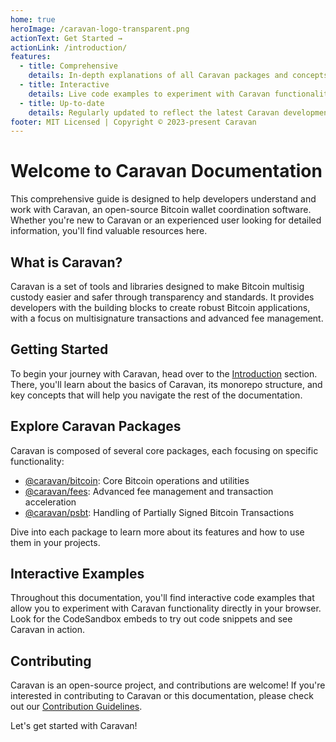 ```yaml
---
home: true
heroImage: /caravan-logo-transparent.png
actionText: Get Started →
actionLink: /introduction/
features:
  - title: Comprehensive
    details: In-depth explanations of all Caravan packages and concepts
  - title: Interactive
    details: Live code examples to experiment with Caravan functionality
  - title: Up-to-date
    details: Regularly updated to reflect the latest Caravan developments
footer: MIT Licensed | Copyright © 2023-present Caravan
---
```


# Welcome to Caravan Documentation

This comprehensive guide is designed to help developers understand and work with Caravan, an open-source Bitcoin wallet coordination software. Whether you're new to Caravan or an experienced user looking for detailed information, you'll find valuable resources here.

## What is Caravan?

Caravan is a set of tools and libraries designed to make Bitcoin multisig custody easier and safer through transparency and standards. It provides developers with the building blocks to create robust Bitcoin applications, with a focus on multisignature transactions and advanced fee management.

## Getting Started

To begin your journey with Caravan, head over to the [Introduction](/introduction/) section. There, you'll learn about the basics of Caravan, its monorepo structure, and key concepts that will help you navigate the rest of the documentation.

## Explore Caravan Packages

Caravan is composed of several core packages, each focusing on specific functionality:

- [@caravan/bitcoin](/packages/bitcoin/): Core Bitcoin operations and utilities
- [@caravan/fees](/packages/fees/): Advanced fee management and transaction acceleration
- [@caravan/psbt](/packages/psbt/): Handling of Partially Signed Bitcoin Transactions

Dive into each package to learn more about its features and how to use them in your projects.

## Interactive Examples

Throughout this documentation, you'll find interactive code examples that allow you to experiment with Caravan functionality directly in your browser. Look for the CodeSandbox embeds to try out code snippets and see Caravan in action.

## Contributing

Caravan is an open-source project, and contributions are welcome! If you're interested in contributing to Caravan or this documentation, please check out our [Contribution Guidelines](https://github.com/caravan-bitcoin/caravan/blob/master/CONTRIBUTING.md).

Let's get started with Caravan!
